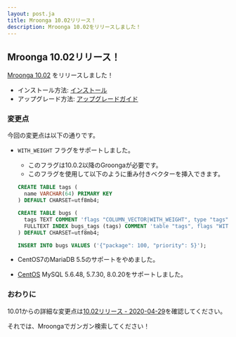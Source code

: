 ```yaml
---
layout: post.ja
title: Mroonga 10.02リリース！
description: Mroonga 10.02をリリースしました！
---
```


## Mroonga 10.02リリース！

[Mroonga 10.02](/ja/docs/news.html#release-10-02) をリリースしました！

* インストール方法: [インストール](/ja/docs/install.html)
* アップグレード方法: [アップグレードガイド](/ja/docs/upgrade.html)

### 変更点

今回の変更点は以下の通りです。

  * ``WITH_WEIGHT`` フラグをサポートしました。

    * このフラグは10.0.2以降のGroongaが必要です。
    * このフラグを使用して以下のように重み付きベクターを挿入できます。

    ```sql
    CREATE TABLE tags (
      name VARCHAR(64) PRIMARY KEY
    ) DEFAULT CHARSET=utf8mb4;

    CREATE TABLE bugs (
      tags TEXT COMMENT 'flags "COLUMN_VECTOR|WITH_WEIGHT", type "tags"',
      FULLTEXT INDEX bugs_tags (tags) COMMENT 'table "tags", flags "WITH_WEIGHT"'
    ) DEFAULT CHARSET=utf8mb4;

    INSERT INTO bugs VALUES ('{"package": 100, "priority": 5}');
    ```
  * CentOS7のMariaDB 5.5のサポートをやめました。

  * [CentOS](/ja/docs/install/centos) MySQL 5.6.48, 5.7.30, 8.0.20をサポートしました。

### おわりに

10.01からの詳細な変更点は[10.02リリース - 2020-04-29](/ja/docs/news.html#release-10-02)を確認してください。

それでは、Mroongaでガンガン検索してください！
